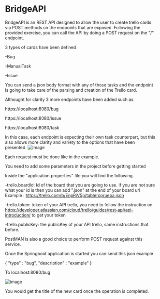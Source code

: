 # BridgeAPI

BridgeAPI is an REST API designed to allow the user to create trello cards via POST methods on the endpoints that are exposed.
Following the provided exercise, you can call the API by doing a POST request on the "/" endpoint.

3 types of cards have been defined

-Bug

-ManualTask

-Issue


You can send a json body format with any of those tasks and the endpoint is going to take care of the parsing and creation of the Trello card.

Althought for clarity 3 more endpoints have been added such as

https://localhost:8080/bug

https://localhost:8080/issue

https://localhost:8080/task


In this case, each endpoint is expecting their  own task counterpart, but this also allows more clarity and variety to the options that have been presented.
![image](https://user-images.githubusercontent.com/38226033/204690021-9121c745-8ed4-4e94-990a-f465323a4ac0.png)


Each request must be done like in the example.

You need to add some parameters in the project before getting started

Inside the "application.properties" file you will find the following.

-trello.boardId: Id of the board that you are going to use. If you are not sure what your id is then you can add ".json" at the end of your board url
Example : https://trello.com/b/EnpRiV5p/tableroprueba.json

-trello.token: token of your API trello, you need to follow the instruction on https://developer.atlassian.com/cloud/trello/guides/rest-api/api-introduction/ to get your token

-trello.publicKey: the publicKey of your API trello, same instructions that before.

PostMAN is also a good choice to perform POST request against this service.

Once the Springboot application is started you can send this json example

{
    "type" : "bug",
    "description" : "example"
}

To localhost:8080/bug

![image](https://user-images.githubusercontent.com/38226033/204694207-d75cb6b5-52e4-4615-95f3-104f11b3c6a4.png)


You would get the title of the new card once the operation is completed.
